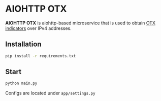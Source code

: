 # AIOHTTP OTX

**AIOHTTP OTX** is aiohttp-based microservice that is used to obtain [OTX indicators](https://www.alienvault.com/documentation/usm-appliance/otx/about-otx.htm#About) over IPv4 addresses.

## Installation
```bash
pip install -r requirements.txt
```

## Start
```bash
python main.py
```

Configs are located under `app/settings.py`
